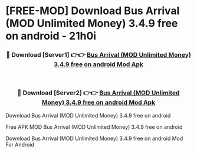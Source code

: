 # [FREE-MOD] Download Bus Arrival (MOD Unlimited Money) 3.4.9 free on android - 21h0i


<div align="center">
<h3>🔴 Download [Server1] 👉👉 <a href="https://apk-comot.site?title=Bus_Arrival_(MOD_Unlimited_Money)_3.4.9_free_on_android">Bus Arrival (MOD Unlimited Money) 3.4.9 free on android Mod Apk</a></h3><br>

<h3>🔴 Download [Server2] 👉👉 <a href="https://apk-comot.site?title=Bus_Arrival_(MOD_Unlimited_Money)_3.4.9_free_on_android">Bus Arrival (MOD Unlimited Money) 3.4.9 free on android Mod Apk</a></h3>
</div>



Download Bus Arrival (MOD Unlimited Money) 3.4.9 free on android 

Free APK MOD Bus Arrival (MOD Unlimited Money) 3.4.9 free on android 

Download Bus Arrival (MOD Unlimited Money) 3.4.9 free on android Mod For Android
